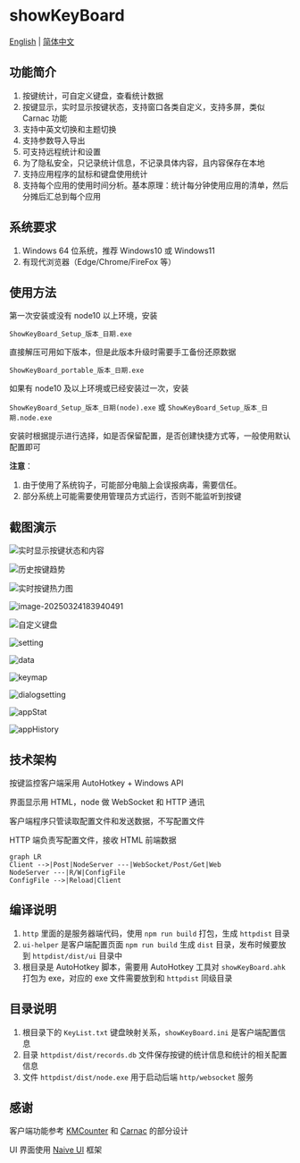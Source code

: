 # showKeyBoard

[English](./readme.md) | [简体中文](./README_CN.md)

## 功能简介

1. 按键统计，可自定义键盘，查看统计数据
2. 按键显示，实时显示按键状态，支持窗口各类自定义，支持多屏，类似 Carnac 功能
3. 支持中英文切换和主题切换
4. 支持参数导入导出
5. 可支持远程统计和设置
6. 为了隐私安全，只记录统计信息，不记录具体内容，且内容保存在本地
7. 支持应用程序的鼠标和键盘使用统计
8. 支持每个应用的使用时间分析。基本原理：统计每分钟使用应用的清单，然后分摊后汇总到每个应用

## 系统要求

1. Windows 64 位系统，推荐 Windows10 或 Windows11
2. 有现代浏览器（Edge/Chrome/FireFox 等）

## 使用方法

第一次安装或没有 node10 以上环境，安装

`ShowKeyBoard_Setup_版本_日期.exe`

直接解压可用如下版本，但是此版本升级时需要手工备份还原数据

`ShowKeyBoard_portable_版本_日期.exe`

如果有 node10 及以上环境或已经安装过一次，安装

`ShowKeyBoard_Setup_版本_日期(node).exe` 或 `ShowKeyBoard_Setup_版本_日期.node.exe` 

安装时根据提示进行选择，如是否保留配置，是否创建快捷方式等，一般使用默认配置即可

**注意**：
1. 由于使用了系统钩子，可能部分电脑上会误报病毒，需要信任。
2. 部分系统上可能需要使用管理员方式运行，否则不能监听到按键

## 截图演示

![实时显示按键状态和内容](screenshot/%E5%AE%9E%E6%97%B6%E6%98%BE%E7%A4%BA%E6%8C%89%E9%94%AE%E7%8A%B6%E6%80%81%E5%92%8C%E5%86%85%E5%AE%B9.gif)

![历史按键趋势](screenshot/%E5%8E%86%E5%8F%B2%E6%8C%89%E9%94%AE%E8%B6%8B%E5%8A%BF.png)

![实时按键热力图](screenshot/%E5%AE%9E%E6%97%B6%E6%8C%89%E9%94%AE%E7%83%AD%E5%8A%9B%E5%9B%BE.jpg)

![image-20250324183940491](screenshot/today.png)

![自定义键盘](screenshot/%E8%87%AA%E5%AE%9A%E4%B9%89%E9%94%AE%E7%9B%98.png)

![setting](screenshot/setting.png)

![data](screenshot/data.png)

![keymap](screenshot/keymap.png)

![dialogsetting](screenshot/dialogsetting.png)

![appStat](screenshot/appStat.png)

![appHistory](screenshot/appHistory.png)

## 技术架构

按键监控客户端采用 AutoHotkey + Windows API

界面显示用 HTML，node 做 WebSocket 和 HTTP 通讯

客户端程序只管读取配置文件和发送数据，不写配置文件

HTTP 端负责写配置文件，接收 HTML 前端数据

```mermaid
graph LR
Client -->|Post|NodeServer ---|WebSocket/Post/Get|Web
NodeServer ---|R/W|ConfigFile
ConfigFile -->|Reload|Client
```

## 编译说明

1. `http` 里面的是服务器端代码，使用 `npm run build` 打包，生成 `httpdist` 目录
2. `ui-helper` 是客户端配置页面 `npm run build` 生成 `dist` 目录，发布时候要放到 `httpdist/dist/ui` 目录中
3. 根目录是 AutoHotkey 脚本，需要用 AutoHotkey 工具对 `showKeyBoard.ahk` 打包为 exe，对应的 exe 文件需要放到和 `httpdist` 同级目录

## 目录说明

1. 根目录下的 `KeyList.txt` 键盘映射关系，`showKeyBoard.ini` 是客户端配置信息
2. 目录 `httpdist/dist/records.db` 文件保存按键的统计信息和统计的相关配置信息
3. 文件 `httpdist/dist/node.exe` 用于启动后端 `http/websocket` 服务

## 感谢

客户端功能参考 [KMCounter](https://github.com/telppa/KMCounter) 和 [Carnac](https://github.com/Code52/carnac) 的部分设计

UI 界面使用 [Naive UI](https://www.naiveui.com/) 框架